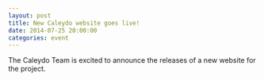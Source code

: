```yaml
---
layout: post
title: New Caleydo website goes live!
date: 2014-07-25 20:00:00
categories: event
---
```

The Caleydo Team is excited to announce the releases of a new website for the project.